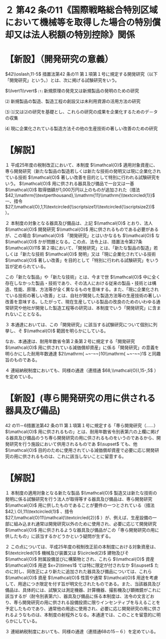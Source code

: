# ２ 第42 条の11《国際戦略総合特別区域において機械等を取得した場合の特別償却又は法人税額の特別控除》関係

# 【新設】（開発研究の意義）

$42\\oslash,11-5$ 措置法第42 条の11 第１項第１号に規定する開発研究（以下「開発研究」という。）とは、次に掲げる試験研究をいう。

$\\lvert1\\rvert$ ⑴ 新規原理の発見又は新規製品の発明のための研究

⑵ 新規製品の製造、製造工程の創設又は未利用資源の活用方法の研究

⑶ ⑴又は⑵の研究を基礎とし、これらの研究の成果を企業化するためのデ－タの収集

⑷ 現に企業化されている製造方法その他の生産技術の著しい改善のための研究

# 【解説】

１ 平成25年度の税制改正において、本制度 $\\mathcal{O}$ 適用対象資産に、専ら開発研究（新たな製品の製造若しくは新たな技術の発明又は現に企業化されている技術 $\\mathcal{O}$ 著しい改善を目的として特別に行われる試験研究をいう。 $\\mathcal{O}$ 用に供される器具及び備品で一台又は一基 $\\mathcal{O}$ 取得価額が1,000万円以上のものが追加された（措法 $42,\\mathrm{\\textperthousand},\\mathrm{11}\\mathrm{\\textcircled{1}}$ 一、措令 $27,\\mathcal{O},1,1\\textcircled{\\scriptsize1}\\textcircled{\\scriptsize2})$ ）。

２ 本制度の対象となる器具及び備品は、上記 $\\mathcal{O}$ とおり、法人 $\\mathcal{O}$ 開発研究 $\\mathcal{O}$ 用に供されるものである必要があるが、この場合 $\\mathcal{O}$ 「開発研究」とはいかなるも $\\mathcal{O}$ な $\\mathcal{O}$ かが問題となる。この点、法令上は、措置法令第27条 $\\mathcal{O}11$ 第２項において、「開発研究」とは、「新たな製品の製造」若しくは「新たな技術 $\\mathcal{O}$ 発明」又は「現に企業化されている技術 $\\mathcal{O}$ 著しい改善」を目的として「特別に行われる試験研究」をいう旨が定められている。

この「新たな製品」や「新たな技術」とは、今まで世 $\\mathcal{O}$ 中に全く存在しなかった製品・技術であり、その法人における従来の製品・技術とは構造、性能、原理、方法等が全く異なるものを意味する。また、「現に企業化されている技術の著しい改善」とは、自社が開発した製造方法等の生産技術の著しい改善を意味する。したがって、現在生産している製品の改良のためのいわゆる通常研究や他社が開発した製造工程等の研究は、本制度でいう「開発研究」に含まれないこととなる。

３ 本通達においては、この「開発研究」に該当する試験研究について個別に列挙し、そ $\\mathcal{O}$ 範囲を明らかにしている。

なお、本通達は、耐用年数省令第２条第２号に規定する「開発研究 $\\mathcal{O}$ 用に供されている減価償却資産」に係る「開発研究」の意義を明らかにした耐用年数通達 $2\\mathrm{ ~~-~~}10\\mathrm{ ~~-~~}1$ と同趣旨のものである。

４ 連結納税制度においても、同様の通達（連措通 $68,\\mathcal{O}),15-,5$ ）を定めている。

# 【新設】(専ら開発研究の用に供される器具及び備品)

42 の11－6措置法第42 条の11 第１項第１号に規定する「専ら開発研究（……） $\\mathcal{O}$ 用に供されるもの」とは、耐用年数省令別表第六の上欄に掲げる器具及び備品のうち専ら開発研究の用に供されるものをいうのであるから、開発研究を行う施設において供用されるものであ $\\supset$ ても、他 $\\mathcal{O}$ 目的のために使用されている減価償却資産で必要に応じ開発研究の用に供されるものは、これに該当しないことに留意する。

# 【解説】

１ 本制度の適用対象となる新たな製品 $\\mathcal{O}$ 製造又は新たな技術の発明に係る試験研究を行う法人が取得等する器具及び備品は、専ら開発研究 $\\mathcal{O}$ 用に供したものであることが要件の一つとされている（措法 $42,\ O),11\\textcircled{1}$ 、措令 $27,\\mathcal{O}11\\mathcal{\\textcircled{2}}$ ）が、例えば、生産設備の一部に組み込まれ通常は開発研究以外のために使用され、必要に応じて開発研究 $\\mathcal{O}$ 用に供されるような器具及び備品がこの「専ら開発研究の用に供したもの」に該当するかどうかという疑問が生ずる。

２ この点については、平成25年度の税制改正前の本制度における対象資産は、 $\\textcircled{1}$ 機械及び装置又は $\\circled{2}$ 建物及びそ $\\mathcal{O}$ 附属設備並びに構築物とされ、これら $\\mathcal{O}$ 資産 $\\mathcal{O}$ 用途 $x=2\\times1$ ては特に限定が付されなか $\\supset$ たのに対し、同改正により新たに追加された器具及び備品については、これら $\\mathcal{O}$ 資産 $\\mathcal{O}$ 性質や通常 $\\mathcal{O}$ 用途を考慮して、用途につき限定を付す旨が明文化されたものである。また、当該器具及び備品は、具体的には、試験又は測定機器、計算機器、撮影機及び顕微鏡がこれに該当するが（耐令別表第六）、器具及び備品に係る本制度は、法令の文言どおり、専ら開発研究の用に供される設備投資に限りインセンティブを与えることを予定したものであり、通常他の用途に使用され、必要に応じ開発研究の用に供されるようなものは、本制度の射程外となる。本通達では、このことを留意的に明らかにしている。

３ 連結納税制度においても、同様の通達（連措通68の15－６）を定めている。